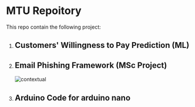 # MTU Repoitory
This repo contain the following project:
1. ## Customers' Willingness to Pay Prediction (ML)
2. ## Email Phishing Framework (MSc Project)
   ![contextual](https://github.com/user-attachments/assets/9b5f19a2-d25e-4c66-b344-ef5abdffad76)
3. ## Arduino Code for arduino nano   
